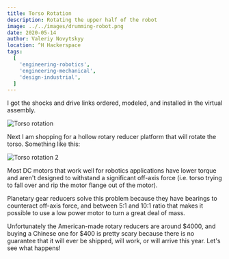 ```yaml
---
title: Torso Rotation
description: Rotating the upper half of the robot
image: ../../images/drumming-robot.png
date: 2020-05-14
author: Valeriy Novytskyy
location: ^H Hackerspace
tags:
  [
    'engineering-robotics',
    'engineering-mechanical',
    'design-industrial',
  ]
---
```


I got the shocks and drive links ordered, modeled, and installed in the virtual assembly.

![Torso rotation](https://zeroweb-downloads.s3.us-west-2.amazonaws.com/torso-rotation1.png)

Next I am shopping for a hollow rotary reducer platform that will rotate the torso. Something like this:

![Torso rotation 2](https://zeroweb-downloads.s3.us-west-2.amazonaws.com/torso-rotation2.jpeg)

Most DC motors that work well for robotics applications have lower torque and aren't designed to withstand a significant off-axis force (i.e. torso trying to fall over and rip the motor flange out of the motor).

Planetary gear reducers solve this problem because they have bearings to counteract off-axis force, and between 5:1 and 10:1 ratio that makes it possible to use a low power motor to turn a great deal of mass.

Unfortunately the American-made rotary reducers are around $4000, and buying a Chinese one for $400 is pretty scary because there is no guarantee that it will ever be shipped, will work, or will arrive this year. Let's see what happens!

